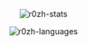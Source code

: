 <p align="center"> <img src="https://github-readme-stats.vercel.app/api?username=r0zh&theme=nightowl&show_icons=true&hide_border=true&count_private=true" alt="r0zh-stats" />
<p align="center"> <img src="https://github-readme-stats.vercel.app/api/top-langs/?username=r0zh&theme=nightowl&show_icons=true&hide_border=true&layout=compact" alt="r0zh-languages" />
